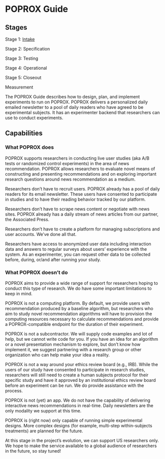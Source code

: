 # POPROX Guide

## Stages
Stage 1: [Intake](/Stage1.md)

Stage 2: Specification

Stage 3: Testing

Stage 4: Operational

Stage 5: Closeout

Measurement

The POPROX Guide describes how to design, plan, and implement experiments to run on POPROX. POPROX delivers a personalized daily emailed newsletter to a pool of daily readers who have agreed to be experimental subjects. It has an experimenter backend that researchers can use to conduct experiments.

## Capabilities

### What POPROX does
POPROX supports researchers in conducting live user studies (aka A/B tests or randomized control experiments) in the area of news recommendation. POPROX allows researchers to evaluate novel means of constructing and presenting recommendations and on exploring important research questions around news recommendation as a medium.

Researchers don’t have to recruit users. POPROX already has a pool of daily readers for its email newsletter. These users have consented to participate in studies and to have their reading behavior tracked by our platform.

Researchers don’t have to scrape news content or negotiate with news sites. POPROX already has a daily stream of news articles from our partner, the Associated Press.

Researchers don’t have to create a platform for managing subscriptions and user accounts. We’ve done all that.

Researchers have access to anonymized user data including interaction data and answers to regular surveys about users’ experience with the system. As an experimenter, you can request other data to be collected before, during, or/and after running your study.

### What POPROX doesn’t do
POPROX aims to provide a wide range of support for researchers hoping to conduct this type of research. We do have some important limitations to keep in mind.

POPROX is not a computing platform. By default, we provide users with recommendation produced by a baseline algorithm, but researchers who aim to study novel recommendation algorithms will have to provision the computing resources necessary to calculate recommendations and provide a POPROX-compatible endpoint for the duration of their experiment.

POPROX is not a subcontractor. We will supply code examples and lot of help, but we cannot write code for you. If you have an idea for an algorithm or a novel presentation mechanism to explore, but don’t know how implement it, we suggest partnering with a research group or other organization who can help make your idea a reality.

POPROX is not a way around your ethics review board (e.g., IRB). While the users of our study have consented to participate in research studies, researchers will still need to create a human subjects protocol for their specific study and have it approved by an institutional ethics review board before an experiment can be run. We do provide assistance with the process.

POPROX is not (yet) an app. We do not have the capability of delivering interactive news recommendations in real-time. Daily newsletters are the only modality we support at this time.

POPROX is (right now) only capable of running simple experimental designs. More complex designs (for example, multi-step within-subjects treatments) are planned for the future.

At this stage in the project’s evolution, we can support US researchers only. We hope to make the service available to a global audience of researchers in the future, so stay tuned!